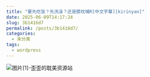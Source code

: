 ```yaml
---
title: "要先吃饭？先洗澡？还是膝枕哺R[中文字幕][kirinyan]"
date: 2025-06-09T14:17:24
slug: 3b1416d7
permalink: /posts/3b1416d7/
categories:
  - 未分类
tags:
  - wordpress
---
```


![图片[1]-歪歪的耽美资源站](/images/wp/3b1416d7-12ee79a7.jpg)
